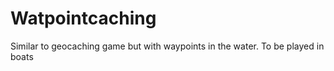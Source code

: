 # Watpointcaching
Similar to geocaching game but with waypoints in the water. To be played in boats
